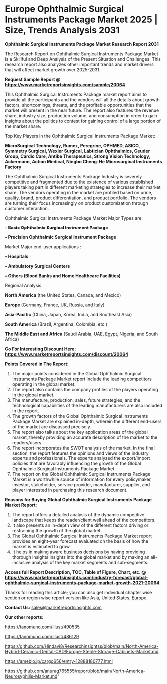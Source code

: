 # Europe Ophthalmic Surgical Instruments Package Market 2025 | Size, Trends Analysis 2031

<strong>Ophthalmic Surgical Instruments Package Market Research Report 2031</strong>

The Research Report on Ophthalmic Surgical Instruments Package Market is a Skillful and Deep Analysis of the Present Situation and Challenges. This research report also analyzes other important trends and market drivers that will affect market growth over 2025-2031.

<strong>Request Sample Report @ <a href=https://www.marketreportsinsights.com/sample/20064>https://www.marketreportsinsights.com/sample/20064</a></strong>

This Ophthalmic Surgical Instruments Package market report aims to provide all the participants and the vendors will all the details about growth factors, shortcomings, threats, and the profitable opportunities that the market will present in the near future. The report also features the revenue share, industry size, production volume, and consumption in order to gain insights about the politics to contest for gaining control of a large portion of the market share.

Top Key Players in the Ophthalmic Surgical Instruments Package Market:

<strong>MicroSurgical Technology, Rumex, Peregrine, OPHMED, ASICO, Symmetry Surgical, Wexler Surgical, Labtician Ophthalmics, Geuder Group, Cardio Care, Antibe Therapeutics, Strong Vision Technology, Ackermann, Action Medical, Ningbo Cheng-He Microsurgical Instruments Factory</strong>

The Ophthalmic Surgical Instruments Package Industry is severely competitive and fragmented due to the existence of various established players taking part in different marketing strategies to increase their market share. The vendors operating in the market are profiled based on price, quality, brand, product differentiation, and product portfolio. The vendors are turning their focus increasingly on product customization through customer interaction.

Ophthalmic Surgical Instruments Package Market Major Types are:

<strong>• Basic Ophthalmic Surgical Instrument Package

• Precision Ophthalmic Surgical Instrument Package</strong>

Market Major end-user applications :

<strong>• Hospitals

• Ambulatory Surgical Centers

• Others (Blood Banks and Home Healthcare Facilities)</strong>

Regional Analysis

</u><strong><b>North America</b></strong> (the United States, Canada, and Mexico)

<strong><b>Europe </b></strong>(Germany, France, UK, Russia, and Italy)

<strong><b>Asia-Pacific</b></strong> (China, Japan, Korea, India, and Southeast Asia)

<strong><b>South America</b></strong> (Brazil, Argentina, Colombia, etc.)

<strong><b>The Middle East and Africa</b></strong> (Saudi Arabia, UAE, Egypt, Nigeria, and South Africa)

<strong>Go For Interesting Discount Here: <a href=https://www.marketreportsinsights.com/discount/20064>https://www.marketreportsinsights.com/discount/20064</a></strong>

<strong>Points Covered in The Report:</strong>
<ol>
  <li>The major points considered in the Global Ophthalmic Surgical Instruments Package Market report include the leading competitors operating in the global market.</li>
  <li>The report also contains the company profiles of the players operating in the global market.</li>
  <li>The manufacture, production, sales, future strategies, and the technological capabilities of the leading manufacturers are also included in the report.</li>
  <li>The growth factors of the Global Ophthalmic Surgical Instruments Package Market are explained in-depth, wherein the different end-users of the market are discussed precisely.</li>
  <li>The report also talks about the key application areas of the global market, thereby providing an accurate description of the market to the readers/users.</li>
  <li>The report incorporates the SWOT analysis of the market. In the final section, the report features the opinions and views of the industry experts and professionals. The experts analyzed the export/import policies that are favorably influencing the growth of the Global Ophthalmic Surgical Instruments Package Market.</li>
  <li>The report on the Global Ophthalmic Surgical Instruments Package Market is a worthwhile source of information for every policymaker, investor, stakeholder, service provider, manufacturer, supplier, and player interested in purchasing this research document.</li>
</ol>
<strong>Reasons for Buying Global Ophthalmic Surgical Instruments Package Market Report:</strong>

<ol>
  <li>The report offers a detailed analysis of the dynamic competitive landscape that keeps the reader/client well ahead of the competitors.</li>
  <li>It also presents an in-depth view of the different factors driving or restraining the growth of the global market.</li>
  <li>The Global Ophthalmic Surgical Instruments Package Market report provides an eight-year forecast evaluated on the basis of how the market is estimated to grow.</li>
  <li>It helps in making aware business decisions by having providing thorough insights insights into the global market and by making an all-inclusive analysis of the key market segments and sub-segments.</li>
</ol>
<strong>Access full Report Description, TOC, Table of Figure, Chart, etc. @ <a href=https://www.marketreportsinsights.com/industry-forecast/global-ophthalmic-surgical-instruments-package-market-growth-2021-20064>https://www.marketreportsinsights.com/industry-forecast/global-ophthalmic-surgical-instruments-package-market-growth-2021-20064</a></strong>


Thanks for reading this article; you can also get individual chapter wise section or region wise report version like Asia, United States, Europe.

<strong>Contact Us:</strong>
sales@marketreportsinsights.com

<strong>Our other reports:</strong>

<a href=https://tanomuno.com/illust/490535>https://tanomuno.com/illust/490535</a>

<a href=https://tanomuno.com/illust/486129>https://tanomuno.com/illust/486129</a>

<a href=https://github.com/Hindavi8/Researchinsightss/blob/main/North-America-Hybrid-Ceramic-Dental-CAD/Europe-Sterile-Storage-Cabinets-Market.md>https://github.com/Hindavi8/Researchinsightss/blob/main/North-America-Hybrid-Ceramic-Dental-CAD/Europe-Sterile-Storage-Cabinets-Market.md</a>

<a href=https://ameblo.jp/cargo656/entry-12888180777.html>https://ameblo.jp/cargo656/entry-12888180777.html</a>

<a href=https://github.com/anurag765555/report/blob/main/North-America-Neurosyphilis-Market.md>https://github.com/anurag765555/report/blob/main/North-America-Neurosyphilis-Market.md</a>"
